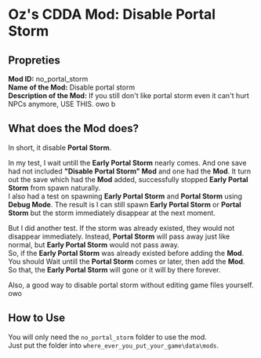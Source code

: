 # Oz's CDDA Mod: Disable Portal Storm

## Propreties

**Mod ID:** no_portal_storm<br>
**Name of the Mod:** Disable portal storm<br>
**Description of the Mod:** If you still don't like portal storm even it can't hurt NPCs anymore, USE THIS. owo b

## What does the Mod does?

In short, it disable **Portal Storm**.


In my test, I wait untill the **Early Portal Storm** nearly comes. And one save had not included **"Disable Portal Storm" Mod** and one had the **Mod**. It turn out the save which had the **Mod** added, successfully stopped **Early Portal Storm** from spawn naturally.<br>
I also had a test on spawning **Early Portal Storm** and **Portal Storm** using **Debug Mode**. The result is I can still spawn **Early Portal Storm** or **Portal Storm** but the storm immediately disappear at the next moment.


But I did another test. If the storm was already existed, they would not disappear immediately. Instead, **Portal Storm** will pass away just like normal, but **Early Portal Storm** would not pass away.<br>
So, if the **Early Portal Storm** was already existed before adding the **Mod**. You should Wait untill the **Portal Storm** comes or later, then add the **Mod**. So that, the **Early Portal Storm** will gone or it will by there forever.


Also, a good way to disable portal storm without editing game files yourself. owo

## How to Use

You will only need the `no_portal_storm` folder to use the mod.<br>
Just put the folder into `where_ever_you_put_your_game\data\mods`.
